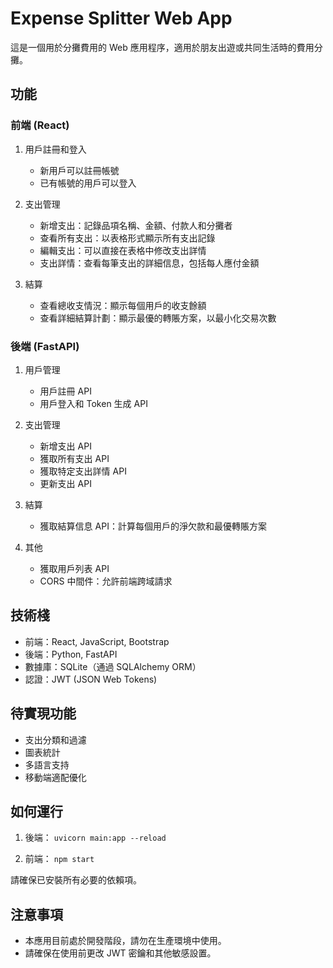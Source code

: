 # Expense Splitter Web App

這是一個用於分攤費用的 Web 應用程序，適用於朋友出遊或共同生活時的費用分攤。

## 功能

### 前端 (React)

1. 用戶註冊和登入
   - 新用戶可以註冊帳號
   - 已有帳號的用戶可以登入

2. 支出管理
   - 新增支出：記錄品項名稱、金額、付款人和分攤者
   - 查看所有支出：以表格形式顯示所有支出記錄
   - 編輯支出：可以直接在表格中修改支出詳情
   - 支出詳情：查看每筆支出的詳細信息，包括每人應付金額

3. 結算
   - 查看總收支情況：顯示每個用戶的收支餘額
   - 查看詳細結算計劃：顯示最優的轉賬方案，以最小化交易次數

### 後端 (FastAPI)

1. 用戶管理
   - 用戶註冊 API
   - 用戶登入和 Token 生成 API

2. 支出管理
   - 新增支出 API
   - 獲取所有支出 API
   - 獲取特定支出詳情 API
   - 更新支出 API

3. 結算
   - 獲取結算信息 API：計算每個用戶的淨欠款和最優轉賬方案

4. 其他
   - 獲取用戶列表 API
   - CORS 中間件：允許前端跨域請求

## 技術棧

- 前端：React, JavaScript, Bootstrap
- 後端：Python, FastAPI
- 數據庫：SQLite（通過 SQLAlchemy ORM）
- 認證：JWT (JSON Web Tokens)

## 待實現功能

- 支出分類和過濾
- 圖表統計
- 多語言支持
- 移動端適配優化

## 如何運行

1. 後端：
   ```uvicorn main:app --reload```

2. 前端：
   ```npm start```

請確保已安裝所有必要的依賴項。

## 注意事項

- 本應用目前處於開發階段，請勿在生產環境中使用。
- 請確保在使用前更改 JWT 密鑰和其他敏感設置。
